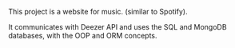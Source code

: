 This project is a website for music. (similar to Spotify).

It communicates with Deezer API and uses the SQL and MongoDB databases, with the OOP and ORM concepts.

